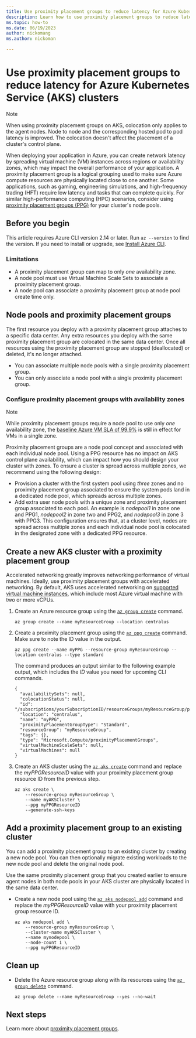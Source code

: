 ```yaml
---
title: Use proximity placement groups to reduce latency for Azure Kubernetes Service (AKS) clusters
description: Learn how to use proximity placement groups to reduce latency for your Azure Kubernetes Service (AKS) cluster workloads.
ms.topic: how-to
ms.date: 06/19/2023
author: nickomang
ms.author: nickoman

---
```


# Use proximity placement groups to reduce latency for Azure Kubernetes Service (AKS) clusters

> [!NOTE]
> When using proximity placement groups on AKS, colocation only applies to the agent nodes. Node to node and the corresponding hosted pod to pod latency is improved. The colocation doesn't affect the placement of a cluster's control plane.

When deploying your application in Azure, you can create network latency by spreading virtual machine (VM) instances across regions or availability zones, which may impact the overall performance of your application. A proximity placement group is a logical grouping used to make sure Azure compute resources are physically located close to one another. Some applications, such as gaming, engineering simulations, and high-frequency trading (HFT) require low latency and tasks that can complete quickly. For similar high-performance computing (HPC) scenarios, consider using [proximity placement groups (PPG)](/azure/virtual-machines/co-location#proximity-placement-groups) for your cluster's node pools.

## Before you begin

This article requires Azure CLI version 2.14 or later. Run `az --version` to find the version. If you need to install or upgrade, see [Install Azure CLI][azure-cli-install].

### Limitations

* A proximity placement group can map to only *one* availability zone.
* A node pool must use Virtual Machine Scale Sets to associate a proximity placement group.
* A node pool can associate a proximity placement group at node pool create time only.

## Node pools and proximity placement groups

The first resource you deploy with a proximity placement group attaches to a specific data center. Any extra resources you deploy with the same proximity placement group are colocated in the same data center. Once all resources using the proximity placement group are stopped (deallocated) or deleted, it's no longer attached.

* You can associate multiple node pools with a single proximity placement group.
* You can only associate a node pool with a single proximity placement group.

### Configure proximity placement groups with availability zones

> [!NOTE]
> While proximity placement groups require a node pool to use only *one* availability zone, the [baseline Azure VM SLA of 99.9%](https://azure.microsoft.com/support/legal/sla/virtual-machines/v1_9/) is still in effect for VMs in a single zone.

Proximity placement groups are a node pool concept and associated with each individual node pool. Using a PPG resource has no impact on AKS control plane availability, which can impact how you should design your cluster with zones. To ensure a cluster is spread across multiple zones, we recommend using the following design:

* Provision a cluster with the first system pool using *three* zones and no proximity placement group associated to ensure the system pods land in a dedicated node pool, which spreads across multiple zones.
* Add extra user node pools with a unique zone and proximity placement group associated to each pool. An example is *nodepool1* in zone one and PPG1, *nodepool2* in zone two and PPG2, and *nodepool3* in zone 3 with PPG3. This configuration ensures that, at a cluster level, nodes are spread across multiple zones and each individual node pool is colocated in the designated zone with a dedicated PPG resource.

## Create a new AKS cluster with a proximity placement group

Accelerated networking greatly improves networking performance of virtual machines. Ideally, use proximity placement groups with accelerated networking. By default, AKS uses accelerated networking on [supported virtual machine instances](/azure/virtual-network/accelerated-networking-overview?toc=/azure/virtual-machines/linux/toc.json#limitations-and-constraints), which include most Azure virtual machine with two or more vCPUs.

1. Create an Azure resource group using the [`az group create`][az-group-create] command.

    ```azurecli-interactive
    az group create --name myResourceGroup --location centralus
    ```

2. Create a proximity placement group using the [`az ppg create`][az-ppg-create] command. Make sure to note the ID value in the output.

    ```azurecli-interactive
    az ppg create --name myPPG --resource-group myResourceGroup --location centralus --type standard
    ```

    The command produces an output similar to the following example output, which includes the *ID* value you need for upcoming CLI commands.

    ```output
    {
      "availabilitySets": null,
      "colocationStatus": null,
      "id": "/subscriptions/yourSubscriptionID/resourceGroups/myResourceGroup/providers/Microsoft.Compute/proximityPlacementGroups/myPPG",
      "location": "centralus",
      "name": "myPPG",
      "proximityPlacementGroupType": "Standard",
      "resourceGroup": "myResourceGroup",
      "tags": {},
      "type": "Microsoft.Compute/proximityPlacementGroups",
      "virtualMachineScaleSets": null,
      "virtualMachines": null
    }
    ```

3. Create an AKS cluster using the [`az aks create`][az-aks-create] command and replace the *myPPGResourceID* value with your proximity placement group resource ID from the previous step.

    ```azurecli-interactive
    az aks create \
        --resource-group myResourceGroup \
        --name myAKSCluster \
        --ppg myPPGResourceID
        --generate-ssh-keys
    ```

## Add a proximity placement group to an existing cluster

You can add a proximity placement group to an existing cluster by creating a new node pool. You can then optionally migrate existing workloads to the new node pool and delete the original node pool.

Use the same proximity placement group that you created earlier to ensure agent nodes in both node pools in your AKS cluster are physically located in the same data center.

* Create a new node pool using the [`az aks nodepool add`][az-aks-nodepool-add] command and replace the *myPPGResourceID* value with your proximity placement group resource ID.

    ```azurecli-interactive
    az aks nodepool add \
        --resource-group myResourceGroup \
        --cluster-name myAKSCluster \
        --name mynodepool \
        --node-count 1 \
        --ppg myPPGResourceID
    ```

## Clean up

* Delete the Azure resource group along with its resources using the [`az group delete`][az-group-delete] command.

    ```azurecli-interactive
    az group delete --name myResourceGroup --yes --no-wait
    ```

## Next steps

Learn more about [proximity placement groups][proximity-placement-groups].

<!-- LINKS - Internal -->
[azure-cli-install]: /cli/azure/install-azure-cli
[proximity-placement-groups]: /azure/virtual-machines/co-location#proximity-placement-groups
[az-aks-create]: /cli/azure/aks#az_aks_create
[az-aks-nodepool-add]: /cli/azure/aks/nodepool#az_aks_nodepool_add
[az-group-create]: /cli/azure/group#az_group_create
[az-group-delete]: /cli/azure/group#az_group_delete
[az-ppg-create]: /cli/azure/ppg#az_ppg_create
